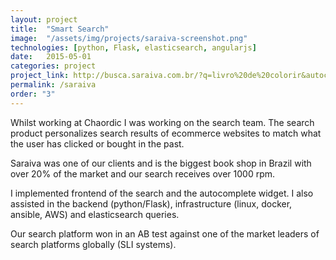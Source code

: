 ```yaml
---
layout: project
title:  "Smart Search"
image:  "/assets/img/projects/saraiva-screenshot.png"
technologies: [python, Flask, elasticsearch, angularjs]
date:   2015-05-01
categories: project
project_link: http://busca.saraiva.com.br/?q=livro%20de%20colorir&autocomplete_type=query&autocomplete_order=1&search_id=84b23c50-a29d-4d64-9a78-0f0df868676c
permalink: /saraiva
order: "3"
---
```

Whilst working at Chaordic I was working on the search team. The search product personalizes search results of ecommerce websites to match what the user has clicked or bought in the past. 

Saraiva was one of our clients and is the biggest book shop in Brazil with over 20% of the market and our search receives over 1000 rpm.

I implemented frontend of the search and the autocomplete widget. I also assisted in the backend (python/Flask), infrastructure (linux, docker, ansible, AWS) and elasticsearch queries.

Our search platform won in an AB test against one of the market leaders of search platforms globally (SLI systems).
